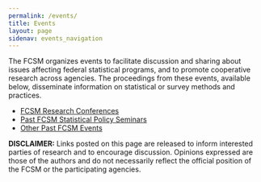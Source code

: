 ```yaml
---
permalink: /events/
title: Events
layout: page
sidenav: events_navigation
---
```

<p>The FCSM organizes events to facilitate discussion and sharing about issues affecting federal statistical programs, and to promote cooperative research across agencies.  The proceedings from these events, available below, disseminate information on statistical or survey methods and practices. </p>
<ul>
  <li><a href="resources/research.html">FCSM Research Conferences</a></li>
  <li><a href="resources/statisticalPolicySeminars.html">Past FCSM Statistical Policy Seminars</a></li>
  <li><a href="past-events.html">Other Past FCSM Events</a></li>
</ul>

<p><b>DISCLAIMER:</b> Links posted on this page are released to inform interested parties of research and to encourage discussion. Opinions expressed are those of the authors and do not necessarily reflect the official position of the FCSM or the participating agencies. </p>
